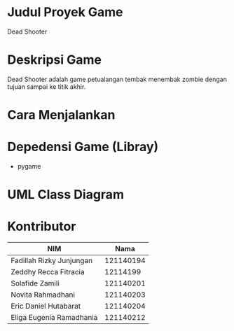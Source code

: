# Judul Proyek Game
Dead Shooter

# Deskripsi Game
Dead Shooter adalah game petualangan tembak menembak zombie dengan tujuan sampai ke titik akhir.

# Cara Menjalankan 

# Depedensi Game (Libray)
* pygame

# UML Class Diagram

# Kontributor
NIM | Nama
------ | ------
Fadillah Rizky Junjungan | 121140194
Zeddhy Recca Fitracia | 12114199
Solafide Zamili | 121140201
Novita Rahmadhani | 121140203
Eric Daniel Hutabarat | 121140204
Eliga Eugenia Ramadhania | 121140212
